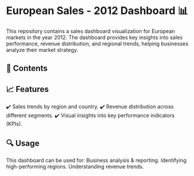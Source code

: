# European Sales - 2012 Dashboard 📊
This repository contains a sales dashboard visualization for European markets in the year 2012. The dashboard provides key insights into sales performance, revenue distribution, and regional trends, helping businesses analyze their market strategy.

## 📂 Contents


## 📈 Features
✔️ Sales trends by region and country.
✔️ Revenue distribution across different segments.
✔️ Visual insights into key performance indicators (KPIs).

## 🔍 Usage
This dashboard can be used for:
Business analysis & reporting.
Identifying high-performing regions.
Understanding revenue trends.
